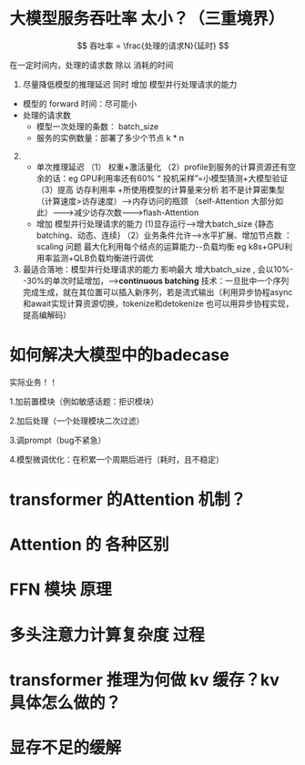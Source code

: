 # 大模型服务吞吐率 太小？（三重境界）

$$
吞吐率 = \frac{处理的请求N}{延时}
$$

在一定时间内，处理的请求数 除以 消耗的时间

1. 尽量降低模型的推理延迟   同时 增加 模型并行处理请求的能力

* 模型的 forward 时间：尽可能小
* 处理的请求数
  * 模型一次处理的条数： batch_size
  * 服务的实例数量：部署了多少个节点 k * n

2. * 单次推理延迟  （1） 权重+激活量化 （2）profile到服务的计算资源还有空余的话：eg GPU利用率还有60% “ 投机采样”=小模型猜测+大模型验证 （3）提高 访存利用率 +所使用模型的计算量来分析  若不是计算密集型（计算速度>访存速度）-->内存访问的瓶颈 （self-Attention 大部分如此）--->减少访存次数--->flash-Attention
   * 增加 模型并行处理请求的能力 (1)显存运行-->增大batch_size {静态batching、动态、连续\}  （2）业务条件允许-->水平扩展、增加节点数  ：scaling 问题 最大化利用每个结点的运算能力--负载均衡 eg k8s+GPU利用率监测+QLB负载均衡进行调优
3. 最适合落地：模型并行处理请求的能力 影响最大
   增大batch_size , 会以10%--30%的单次时延增加，-->**continuous batching** 技术：一旦批中一个序列完成生成，就在其位置可以插入新序列，若是流式输出（利用异步协程async 和await实现计算资源切换，tokenize和detokenize 也可以用异步协程实现，提高编解码）

# 如何解决大模型中的badecase

实际业务！！

1.加前置模块（例如敏感话题：拒识模块）

2.加后处理（一个处理模块二次过滤）

3.调prompt（bug不紧急）

4.模型微调优化：在积累一个周期后进行（耗时，且不稳定）

# transformer 的Attention 机制？


# Attention 的 各种区别

# FFN 模块 原理

# 多头注意力计算复杂度 过程

# transformer 推理为何做 kv 缓存？kv 具体怎么做的？


# 显存不足的缓解
